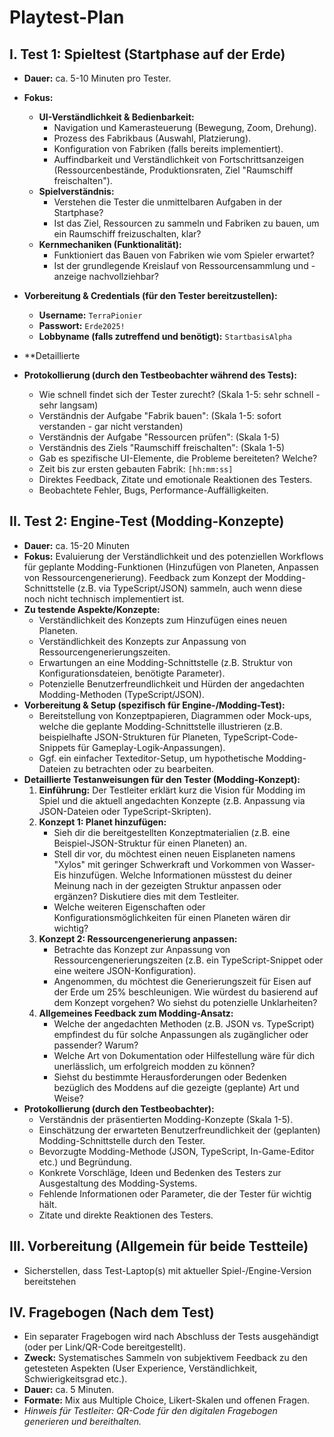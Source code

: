 # Playtest-Plan

## I. Test 1: Spieltest (Startphase auf der Erde)

* **Dauer:** ca. 5-10 Minuten pro Tester.
* **Fokus:**
  * **UI-Verständlichkeit & Bedienbarkeit:**
    * Navigation und Kamerasteuerung (Bewegung, Zoom, Drehung).
    * Prozess des Fabrikbaus (Auswahl, Platzierung).
    * Konfiguration von Fabriken (falls bereits implementiert).
    * Auffindbarkeit und Verständlichkeit von Fortschrittsanzeigen (Ressourcenbestände, Produktionsraten, Ziel "Raumschiff freischalten").
  * **Spielverständnis:**
    * Verstehen die Tester die unmittelbaren Aufgaben in der Startphase?
    * Ist das Ziel, Ressourcen zu sammeln und Fabriken zu bauen, um ein Raumschiff freizuschalten, klar?
  * **Kernmechaniken (Funktionalität):**
    * Funktioniert das Bauen von Fabriken wie vom Spieler erwartet?
    * Ist der grundlegende Kreislauf von Ressourcensammlung und -anzeige nachvollziehbar?
* **Vorbereitung & Credentials (für den Tester bereitzustellen):**
  * **Username:** `TerraPionier`
  * **Passwort:** `Erde2025!`
  * **Lobbyname (falls zutreffend und benötigt):** `StartbasisAlpha`

* **Detaillierte 
* **Protokollierung (durch den Testbeobachter während des Tests):**
  * Wie schnell findet sich der Tester zurecht? (Skala 1-5: sehr schnell - sehr langsam)
  * Verständnis der Aufgabe "Fabrik bauen": (Skala 1-5: sofort verstanden - gar nicht verstanden)
  * Verständnis der Aufgabe "Ressourcen prüfen": (Skala 1-5)
  * Verständnis des Ziels "Raumschiff freischalten": (Skala 1-5)
  * Gab es spezifische UI-Elemente, die Probleme bereiteten? Welche?
  * Zeit bis zur ersten gebauten Fabrik: `[hh:mm:ss]`
  * Direktes Feedback, Zitate und emotionale Reaktionen des Testers.
  * Beobachtete Fehler, Bugs, Performance-Auffälligkeiten.

## II. Test 2: Engine-Test (Modding-Konzepte)

* **Dauer:** ca. 15-20 Minuten
* **Fokus:** Evaluierung der Verständlichkeit und des potenziellen Workflows für geplante Modding-Funktionen (Hinzufügen von Planeten, Anpassen von Ressourcengenerierung). Feedback zum Konzept der Modding-Schnittstelle (z.B. via TypeScript/JSON) sammeln, auch wenn diese noch nicht technisch implementiert ist.
* **Zu testende Aspekte/Konzepte:**
  * Verständlichkeit des Konzepts zum Hinzufügen eines neuen Planeten.
  * Verständlichkeit des Konzepts zur Anpassung von Ressourcengenerierungszeiten.
  * Erwartungen an eine Modding-Schnittstelle (z.B. Struktur von Konfigurationsdateien, benötigte Parameter).
  * Potenzielle Benutzerfreundlichkeit und Hürden der angedachten Modding-Methoden (TypeScript/JSON).
* **Vorbereitung & Setup (spezifisch für Engine-/Modding-Test):**
  * Bereitstellung von Konzeptpapieren, Diagrammen oder Mock-ups, welche die geplante Modding-Schnittstelle illustrieren (z.B. beispielhafte JSON-Strukturen für Planeten, TypeScript-Code-Snippets für Gameplay-Logik-Anpassungen).
  * Ggf. ein einfacher Texteditor-Setup, um hypothetische Modding-Dateien zu betrachten oder zu bearbeiten.
* **Detaillierte Testanweisungen für den Tester (Modding-Konzept):**
  1. **Einführung:** Der Testleiter erklärt kurz die Vision für Modding im Spiel und die aktuell angedachten Konzepte (z.B. Anpassung via JSON-Dateien oder TypeScript-Skripten).
  2. **Konzept 1: Planet hinzufügen:**
     * Sieh dir die bereitgestellten Konzeptmaterialien (z.B. eine Beispiel-JSON-Struktur für einen Planeten) an.
     * Stell dir vor, du möchtest einen neuen Eisplaneten namens "Xylos" mit geringer Schwerkraft und Vorkommen von Wasser-Eis hinzufügen. Welche Informationen müsstest du deiner Meinung nach in der gezeigten Struktur anpassen oder ergänzen? Diskutiere dies mit dem Testleiter.
     * Welche weiteren Eigenschaften oder Konfigurationsmöglichkeiten für einen Planeten wären dir wichtig?
  3. **Konzept 2: Ressourcengenerierung anpassen:**
     * Betrachte das Konzept zur Anpassung von Ressourcengenerierungszeiten (z.B. ein TypeScript-Snippet oder eine weitere JSON-Konfiguration).
     * Angenommen, du möchtest die Generierungszeit für Eisen auf der Erde um 25% beschleunigen. Wie würdest du basierend auf dem Konzept vorgehen? Wo siehst du potenzielle Unklarheiten?
  4. **Allgemeines Feedback zum Modding-Ansatz:**
     * Welche der angedachten Methoden (z.B. JSON vs. TypeScript) empfindest du für solche Anpassungen als zugänglicher oder passender? Warum?
     * Welche Art von Dokumentation oder Hilfestellung wäre für dich unerlässlich, um erfolgreich modden zu können?
     * Siehst du bestimmte Herausforderungen oder Bedenken bezüglich des Moddens auf die gezeigte (geplante) Art und Weise?
* **Protokollierung (durch den Testbeobachter):**
  * Verständnis der präsentierten Modding-Konzepte (Skala 1-5).
  * Einschätzung der erwarteten Benutzerfreundlichkeit der (geplanten) Modding-Schnittstelle durch den Tester.
  * Bevorzugte Modding-Methode (JSON, TypeScript, In-Game-Editor etc.) und Begründung.
  * Konkrete Vorschläge, Ideen und Bedenken des Testers zur Ausgestaltung des Modding-Systems.
  * Fehlende Informationen oder Parameter, die der Tester für wichtig hält.
  * Zitate und direkte Reaktionen des Testers.

## III. Vorbereitung (Allgemein für beide Testteile)

* Sicherstellen, dass Test-Laptop(s) mit aktueller Spiel-/Engine-Version bereitstehen

## IV. Fragebogen (Nach dem Test)

* Ein separater Fragebogen wird nach Abschluss der Tests ausgehändigt (oder per Link/QR-Code bereitgestellt).
* **Zweck:** Systematisches Sammeln von subjektivem Feedback zu den getesteten Aspekten (User Experience, Verständlichkeit, Schwierigkeitsgrad etc.).
* **Dauer:** ca. 5 Minuten.
* **Formate:** Mix aus Multiple Choice, Likert-Skalen und offenen Fragen.
* *Hinweis für Testleiter: QR-Code für den digitalen Fragebogen generieren und bereithalten.*
